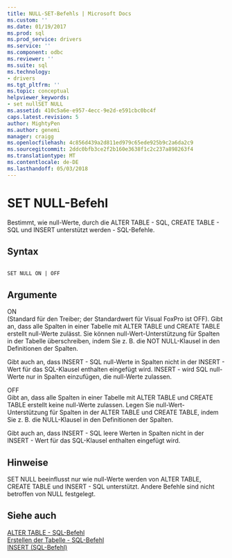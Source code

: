 ```yaml
---
title: NULL-SET-Befehls | Microsoft Docs
ms.custom: ''
ms.date: 01/19/2017
ms.prod: sql
ms.prod_service: drivers
ms.service: ''
ms.component: odbc
ms.reviewer: ''
ms.suite: sql
ms.technology:
- drivers
ms.tgt_pltfrm: ''
ms.topic: conceptual
helpviewer_keywords:
- set nullSET NULL
ms.assetid: 410c5a6e-e957-4ecc-9e2d-e591cbc0bc4f
caps.latest.revision: 5
author: MightyPen
ms.author: genemi
manager: craigg
ms.openlocfilehash: 4c856d439a2d811ed979c65ede925b9c2a6da2c9
ms.sourcegitcommit: 2ddc0bfb3ce2f2b160e3638f1c2c237a898263f4
ms.translationtype: MT
ms.contentlocale: de-DE
ms.lasthandoff: 05/03/2018
---
```

# <a name="set-null-command"></a>SET NULL-Befehl
Bestimmt, wie null-Werte, durch die ALTER TABLE - SQL, CREATE TABLE - SQL und INSERT unterstützt werden - SQL-Befehle.  
  
## <a name="syntax"></a>Syntax  
  
```  
  
SET NULL ON | OFF  
```  
  
## <a name="arguments"></a>Argumente  
 ON  
 (Standard für den Treiber; der Standardwert für Visual FoxPro ist OFF). Gibt an, dass alle Spalten in einer Tabelle mit ALTER TABLE und CREATE TABLE erstellt null-Werte zulässt. Sie können null-Wert-Unterstützung für Spalten in der Tabelle überschreiben, indem Sie z. B. die NOT NULL-Klausel in den Definitionen der Spalten.  
  
 Gibt auch an, dass INSERT - SQL null-Werte in Spalten nicht in der INSERT - Wert für das SQL-Klausel enthalten eingefügt wird. INSERT - wird SQL null-Werte nur in Spalten einzufügen, die null-Werte zulassen.  
  
 OFF  
 Gibt an, dass alle Spalten in einer Tabelle mit ALTER TABLE und CREATE TABLE erstellt keine null-Werte zulassen. Legen Sie null-Wert-Unterstützung für Spalten in der ALTER TABLE und CREATE TABLE, indem Sie z. B. die NULL-Klausel in den Definitionen der Spalten.  
  
 Gibt auch an, dass INSERT - SQL leere Werten in Spalten nicht in der INSERT - Wert für das SQL-Klausel enthalten eingefügt wird.  
  
## <a name="remarks"></a>Hinweise  
 SET NULL beeinflusst nur wie null-Werte werden von ALTER TABLE, CREATE TABLE und INSERT - SQL unterstützt. Andere Befehle sind nicht betroffen von NULL festgelegt.  
  
## <a name="see-also"></a>Siehe auch  
 [ALTER TABLE - SQL-Befehl](../../odbc/microsoft/alter-table-sql-command.md)   
 [Erstellen der Tabelle - SQL-Befehl](../../odbc/microsoft/create-table-sql-command.md)   
 [INSERT (SQL-Befehl)](../../odbc/microsoft/insert-sql-command.md)
